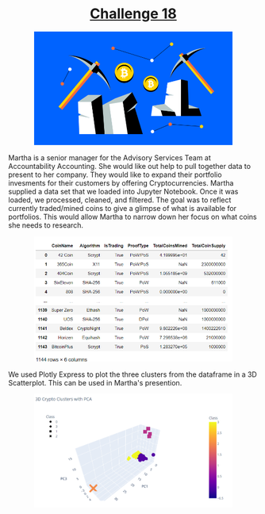 
<h1 align="center"><u>Challenge 18</u></h1>


<p align="center">
  <img width="400" src="https://github.com/LindsayTeeters/Challenge-18/blob/main/Resources/CryptoMiningImage.png" alt="Crypto Currency">
</p>

  Martha is a senior manager for the Advisory Services Team at Accountability Accounting. She would like out help to pull together data to present to her company. They would like to expand their portfolio invesments for their customers by offering Cryptocurrencies. 
  Martha supplied a data set that we loaded into Jupyter Notebook. Once it was loaded, we processed, cleaned, and filtered. The goal was to reflect currently traded/mined coins to give a glimpse of what is available for portfolios. This would allow Martha to narrow down her focus on what coins she needs to research.
  <p align="center">
  <img width="400" src="https://github.com/LindsayTeeters/Challenge-18/blob/main/Resources/TradedCrypto.png" alt="Crypto Currency">
</p>

We used Plotly Express to plot the three clusters from the dataframe in a 3D Scatterplot. This can be used in Martha's presention. 
  <p align="center">
  <img width="400" src="https://github.com/LindsayTeeters/Challenge-18/blob/main/Resources/3D%20model_D4.png" alt="Crypto Currency">
</p>



  
